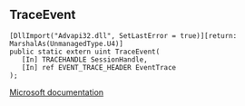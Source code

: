 ## TraceEvent

```
[DllImport("Advapi32.dll", SetLastError = true)][return: MarshalAs(UnmanagedType.U4)]
public static extern uint TraceEvent(
   [In] TRACEHANDLE SessionHandle,
   [In] ref EVENT_TRACE_HEADER EventTrace
);
```

[Microsoft documentation](https://docs.microsoft.com/en-us/windows/win32/api/evntprov/nf-evntprov-traceevent)
